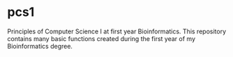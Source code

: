 # pcs1
Principles of Computer Science I at first year Bioinformatics.
This repository contains many basic functions created during the first year of my Bioinformatics degree.
